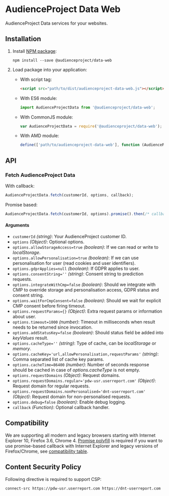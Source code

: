 # AudienceProject Data Web

AudienceProject Data services for your websites.

## Installation

1. Install [NPM package](https://www.npmjs.com/package/@audienceproject/data-web):

    ```shell
    npm install --save @audienceproject/data-web
    ```

2. Load package into your application:

    * With script tag:

        ```html
        <script src="path/to/dist/audienceproject-data-web.js"></script>
        ```

    * With ES6 module:

        ```javascript
        import AudienceProjectData from '@audienceproject/data-web';
        ```

    * With CommonJS module:

        ```javascript
        var AudienceProjectData = require('@audienceproject/data-web');
        ```

    * With AMD module:

        ```javascript
        define(['path/to/audienceproject-data-web'], function (AudienceProjectData) {});
        ```

## API

### Fetch AudienceProject Data

With callback:

```javascript
AudienceProjectData.fetch(customerId, options, callback);
```

Promise based:

```javascript
AudienceProjectData.fetch(customerId, options).promise().then(/* callback */).catch(/* callback */);
```

#### Arguments

* `customerId` *(string)*: Your AudienceProject customer ID.
* `options` *(Object)*: Optional options.
* `options.allowStorageAccess=true` *(boolean)*: If we can read or write to *localStorage*.
* `options.allowPersonalisation=true` *(boolean)*: If we can use personalisation for user (read cookies and user identifiers).
* `options.gdprApplies=null` *(boolean)*: If GDPR applies to user.
* `options.consentString=''` *(string)*: Consent string to prediction requests.
* `options.integrateWithCmp=false` *(boolean)*: Should we integrate with CMP to override storage and personalisation access, GDPR status and consent string.
* `options.waitForCmpConsent=false` *(boolean)*: Should we wait for explicit CMP consent before firing timeout.
* `options.requestParams={}` *(Object)*: Extra request params or information about user.
* `options.timeout=1000` *(number)*: Timeout in milliseconds when result needs to be returned since invocation.
* `options.addStatusKey=false` *(boolean)*: Should status field be added into *keyValues* result.
* `options.cacheType=''` *(string)*: Type of cache, can be *localStorage* or *memory*.
* `options.cacheKey='url,allowPersonalisation,requestParams'` *(string)*: Comma separated list of cache key params.
* `options.cacheTime=86400` *(number)*: Number of seconds response should be cached in case of *options.cacheType* is not empty.
* `options.requestDomains` *(Object)*: Request domains.
* `options.requestDomains.regular='pdw-usr.userreport.com'` *(Object)*: Request domain for regular requests.
* `options.requestDomains.nonPersonalised='dnt-userreport.com'` *(Object)*: Request domain for non-personalised requests.
* `options.debug=false` *(boolean)*: Enable debug logging.
* `callback` *(Function)*: Optional callback handler.

## Compatibility

We are supporting all modern and legacy browsers starting with Internet Explorer 10, Firefox 3.6, Chrome 4. [Promise polyfill](https://github.com/stefanpenner/es6-promise) is required if you want to use promise-based callback with Internet Explorer and legacy versions of Firefox/Chrome, see [compatibility table](https://caniuse.com/promises).

## Content Security Policy

Following directive is required to support CSP:
```
connect-src https://pdw-usr.userreport.com https://dnt-userreport.com
```
